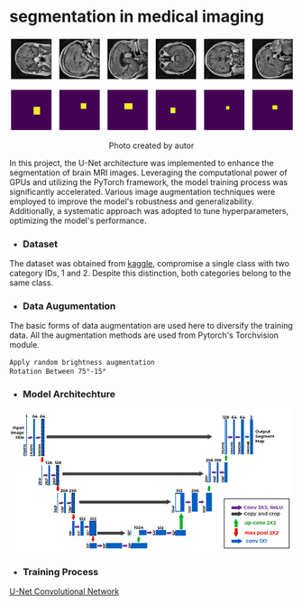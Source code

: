 # segmentation in medical imaging
<div align="center">
    <img width="700" src="/images/GrandTruth.png" alt="Material Bread logo">
    <p style="text-align: center;">Photo created by autor</p> 
</div>


In this project, the U-Net architecture was implemented to enhance the segmentation of brain MRI images. Leveraging the computational power of GPUs and utilizing the PyTorch framework, the model training process was significantly accelerated. Various image augmentation techniques were employed to improve the model's robustness and generalizability. Additionally, a systematic approach was adopted to tune hyperparameters, optimizing the model's performance.



* ### Dataset

The dataset was obtained from [kaggle](https://www.kaggle.com/datasets/pkdarabi/brain-tumor-image-dataset-semantic-segmentation), compromise a single class with two category IDs, 1 and 2. Despite this distinction, both categories belong to the same class.

* ### Data Augumentation

The basic forms of data augmentation are used here to diversify the training data. All the augmentation methods are used from Pytorch's Torchvision module.

    Apply random brightness augmentation
    Rotation Between 75°-15°

* ### Model Architechture

<p align="center">
    <img width="600" src="Images/U-Net_Architecture.png" alt="Material Bread logo">
</p>

* ### Training Process


[U-Net Convolutional Network](https://arxiv.org/pdf/1505.04597.pdf ) 

 



  




 

